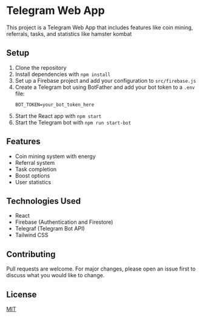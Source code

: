 # Telegram Web App

This project is a Telegram Web App that includes features like coin mining, referrals, tasks, and statistics like hamster kombat

## Setup

1. Clone the repository
2. Install dependencies with `npm install`
3. Set up a Firebase project and add your configuration to `src/firebase.js`
4. Create a Telegram bot using BotFather and add your bot token to a `.env` file:
   ```
   BOT_TOKEN=your_bot_token_here
   ```
5. Start the React app with `npm start`
6. Start the Telegram bot with `npm run start-bot`

## Features

- Coin mining system with energy
- Referral system
- Task completion
- Boost options
- User statistics

## Technologies Used

- React
- Firebase (Authentication and Firestore)
- Telegraf (Telegram Bot API)
- Tailwind CSS

## Contributing

Pull requests are welcome. For major changes, please open an issue first to discuss what you would like to change.

## License

[MIT](https://github.com/ragibmondal/hamsterkombat-clone/blob/main/LICENSE)

